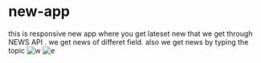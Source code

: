 # new-app
this is responsive new app where you get lateset new that we get through NEWS API . we get news of differet field. also we get news by typing the topic
![w](https://github.com/shikhar012/new-app/assets/101727996/3656cdd3-dc9f-4a97-b0db-4a3557f8f333)
![e](https://github.com/shikhar012/new-app/assets/101727996/d83cf67b-f15a-4dcf-bd48-949964fe7bdc)
